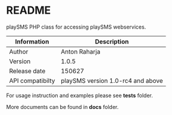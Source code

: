README
======

playSMS PHP class for accessing playSMS webservices.

Information      | Description
---------------- | ----------------
Author           | Anton Raharja
Version          | 1.0.5
Release date     | 150627
API compatibilty | playSMS version 1.0-rc4 and above

For usage instruction and examples please see **tests** folder.

More documents can be found in **docs** folder.
